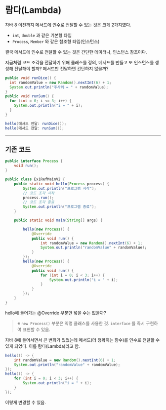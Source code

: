 # 람다(Lambda)

자바 8 이전까지 메서드에 인수로 전달할 수 있는 것은 크게 2가지였다.

- `int`, `double` 과 같은 기본형 타입
- `Process`, `Member` 와 같은 참조형 타입(인스턴스)

결국 메서드에 인수로 전달할 수 있는 것은 간단한 데이터나, 인스턴스 참조이다.

지금처럼 코드 조각을 전달하기 위해 클래스를 정의, 메서드를 만들고 또 인스턴스를 생성해 전달해야 할까? 메서드만 전달하면 간단하지 않을까?

```java
public void runDice() {
  int randomValue = new Random().nextInt(6) + 1;
  System.out.println("주사위 = " + randomValue);
}
public void runSum() {
  for (int = 0; i <= 3; i++) {
    System.out.println("i = " + i);
  }
}
```

```java
hello(메서드 전달: runDice());
hello(메서드 전달: runSum());
```

---

## 기존 코드

```java
public interface Process {
    void run();
}

public class Ex1RefMainV2 {
    public static void hello(Process process) {
        System.out.println("프로그램 시작");
        // 코드 조각 시작
        process.run();
        // 코드 조각 종료
        System.out.println("프로그램 종료");
    }

    public static void main(String[] args) {

        hello(new Process() {
            @Override
            public void run() {
                int randomValue = new Random().nextInt(6) + 1;
                System.out.println("randomValue" + randomValue);
            }
        });
        hello(new Process() {
            @Override
            public void run() {
                for (int i = 0; i < 3; i++) {
                    System.out.println("i = " + i);
                }
            }
        });
    }
}
```

hello에 들어가는 @Override 부분만 넣을 수는 없을까?

> ※ `new Process()` 부분은 익명 클래스를 사용한 것. `interface` 를 즉시 구현하여 표현할 수 있음.

자바 8에 들어서면서 큰 변화가 있었는데 메서드(더 정확히는 함수)를 인수로 전달할 수 있게 되었다. 이를 람다(Lambda)라고 함.

```java
hello(() -> {
    int randomValue = new Random().nextInt(6) + 1;
    System.out.println("randomValue" + randomValue);
});
hello(() -> {
    for (int i = 0; i < 3; i++) {
        System.out.println("i = " + i);
    }
});
```

이렇게 변경할 수 있음.
